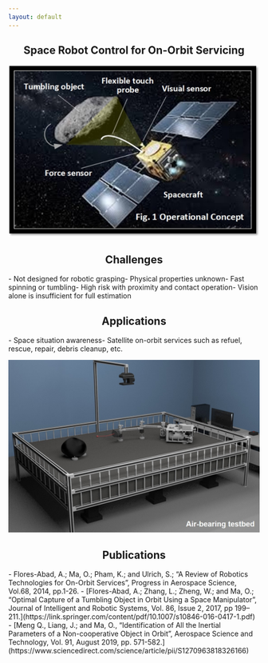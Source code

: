 ```yaml
---
layout: default
---
```

<h2 align="center"><b>Space Robot Control for On-Orbit Servicing</b></h2>

![](/images/projects/space_robotics/operation_concept.jpg "Space Robotics")

<h2 align="center">Challenges</h2>
- Not designed for robotic grasping​
- Physical properties unknown​
- Fast spinning or tumbling​
- High risk with proximity and contact operation​
- Vision alone is insufficient for full estimation​

<h2 align="center">Applications​</h2>
- Space situation awareness​
- Satellite on-orbit services such as refuel, rescue, repair, debris cleanup, etc.

![](/images/projects/space_robotics/testbed.jpg "Air-bearing Testbed")

<h2 align="center">Publications​</h2>
- Flores-Abad, A.; Ma, O.; Pham, K.; and Ulrich, S.; “A Review of Robotics Technologies for On-Orbit Services”, Progress in Aerospace Science, Vol.68, 2014, pp.1-26.
- [Flores-Abad, A.; Zhang, L.; Zheng, W.; and Ma, O.; “Optimal Capture of a Tumbling Object in Orbit Using a Space Manipulator”, Journal of Intelligent and Robotic Systems, Vol. 86, Issue 2, 2017, pp 199–211.​](https://link.springer.com/content/pdf/10.1007/s10846-016-0417-1.pdf)
- [Meng Q., Liang, J.; and Ma, O., “Identification of All the Inertial Parameters of a Non-cooperative Object in Orbit”, Aerospace Science and Technology, Vol. 91, August 2019, pp. 571-582.](https://www.sciencedirect.com/science/article/pii/S1270963818326166)